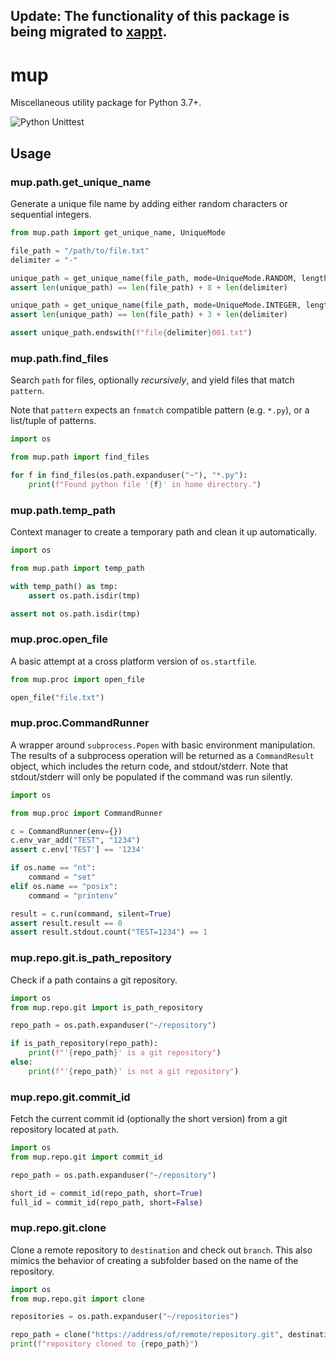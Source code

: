 ## Update: The functionality of this package is being migrated to [xappt](https://github.com/cmontesano/xappt).

# mup

Miscellaneous utility package for Python 3.7+.

![Python Unittest](https://github.com/cmontesano/mup/workflows/Python%20Unittest/badge.svg)

## Usage

### mup.path.get_unique_name

Generate a unique file name by adding either random characters or sequential integers.

```python
from mup.path import get_unique_name, UniqueMode

file_path = "/path/to/file.txt"
delimiter = "-"

unique_path = get_unique_name(file_path, mode=UniqueMode.RANDOM, length=8, force=True, delimiter=delimiter)
assert len(unique_path) == len(file_path) + 8 + len(delimiter)

unique_path = get_unique_name(file_path, mode=UniqueMode.INTEGER, length=3, force=True, delimiter=delimiter)
assert len(unique_path) == len(file_path) + 3 + len(delimiter)

assert unique_path.endswith(f"file{delimiter}001.txt")
```

### mup.path.find_files

Search `path` for files, optionally *recursively*, and yield files that match `pattern`.

Note that `pattern` expects an `fnmatch` compatible pattern (e.g. `*.py`), or a list/tuple of patterns.

```python
import os

from mup.path import find_files

for f in find_files(os.path.expanduser("~"), "*.py"):
    print(f"Found python file '{f}' in home directory.")
```

### mup.path.temp_path

Context manager to create a temporary path and clean it up automatically.

```python
import os

from mup.path import temp_path

with temp_path() as tmp:
    assert os.path.isdir(tmp)

assert not os.path.isdir(tmp)

```

### mup.proc.open_file

A basic attempt at a cross platform version of `os.startfile`.

```python
from mup.proc import open_file

open_file("file.txt")
```

### mup.proc.CommandRunner

A wrapper around `subprocess.Popen` with basic environment manipulation. The results of a subprocess operation will be returned as a `CommandResult` object, which includes the return code, and stdout/stderr. Note that stdout/stderr will only be populated if the command was run silently.

```python
import os

from mup.proc import CommandRunner

c = CommandRunner(env={})
c.env_var_add("TEST", "1234")
assert c.env['TEST'] == '1234'

if os.name == "nt":
    command = "set"
elif os.name == "posix":
    command = "printenv"

result = c.run(command, silent=True)
assert result.result == 0
assert result.stdout.count("TEST=1234") == 1
```

### mup.repo.git.is_path_repository

Check if a path contains a git repository.

```python
import os
from mup.repo.git import is_path_repository

repo_path = os.path.expanduser("~/repository")

if is_path_repository(repo_path):
    print(f"'{repo_path}' is a git repository")
else:
    print(f"'{repo_path}' is not a git repository")
```

### mup.repo.git.commit_id

Fetch the current commit id (optionally the short version) from a git repository located at `path`.

```python
import os
from mup.repo.git import commit_id

repo_path = os.path.expanduser("~/repository")

short_id = commit_id(repo_path, short=True)
full_id = commit_id(repo_path, short=False)
```

### mup.repo.git.clone

Clone a remote repository to `destination` and check out `branch`. This also mimics the behavior of creating a subfolder based on the name of the repository.

```python
import os
from mup.repo.git import clone

repositories = os.path.expanduser("~/repositories")

repo_path = clone("https://address/of/remote/repository.git", destination=repositories)
print(f"repository cloned to {repo_path}")
```

